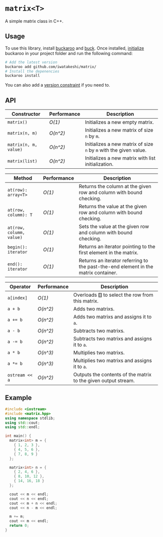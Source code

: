 # `matrix<T>`

A simple matrix class in C++.

## Usage

To use this library, install [buckaroo](https://github.com/LoopPerfect/buckaroo/wiki/Installation#buckaroo) and [buck](https://github.com/LoopPerfect/buckaroo/wiki/Installation#buck). Once installed, [initialize](https://github.com/LoopPerfect/buckaroo/wiki/Commands#init) buckaroo in your project folder and run the following command:

```bash
# Add the latest version
buckaroo add github.com/iwatakeshi/matrix/
# Install the depenencies
buckaroo install
```

You can also add a [version constraint](https://github.com/LoopPerfect/buckaroo/wiki/Version-Constraints-DSL) if you need to.

## API

| Constructor           | Performance | Description                                                       |
| --------------------- | ----------- | ----------------------------------------------------------------- |
| `matrix()`            | _O(1)_      | Initializes a new empty matrix.                                   |
| `matrix(n, m)`        | _O(n^2)_    | Initializes a new matrix of size `n` by `m`.                      |
| `matrix(n, m, value)` | _O(n^2)_    | Initializes a new matrix of size `n` by `m` with the given value. |
| `matrix(list)`        | _O(n^2)_    | Initializes a new matrix with list initialization.                |

| Method                   | Performance | Description                                                                        |
| -------------------------| ----------- | ---------------------------------------------------------------------------------- |
| `at(row): array<T>`      | _O(1)_      | Returns the column at the given row and column with bound checking.                |
| `at(row, columm): T`     | _O(1)_      | Returns the value at the given row and column with bound checking.                 |
| `at(row, columm, value)` | _O(1)_      | Sets the value at the given row and column with bound checking.                    |
| `begin(): iterator`      | _O(1)_      | Returns an iterator pointing to the first element in the matrix.                   |
| `end(): iterator`        | _O(1)_      | Returns an iterator referring to the past-the-end element in the matrix container. |

| Operator       | Performance | Description                                                    |
| -------------- | ----------- | -------------------------------------------------------------- |
| `a[index]`     | _O(1)_      | Overloads **[]** to select the row from this matrix.           |
| `a + b`        | _O(n^2)_    | Adds two matrixs.                                              |
| `a += b`       | _O(n^2)_    | Adds two matrixs and assigns it to `a`.                        |
| `a - b`        | _O(n^2)_    | Subtracts two matrixs.                                         |
| `a -= b`       | _O(n^2)_    | Subtracts two matrixs and assigns it to `a`.                   |
| `a * b`        | _O(n^3)_    | Multiplies two matrixs.                                        |
| `a *= b`       | _O(n^3)_    | Multiplies two matrixs and assigns it to `a`.                  |
| `ostream << a` | _O(n^2)_    | Outputs the contents of the matrix to the given output stream. |

## Example

```cpp
#include <iostream>
#include <matrix.hpp>
using namespace stdlib;
using std::cout;
using std::endl;

int main() {
  matrix<int> m = {
    { 1, 2, 3 },
    { 4, 5, 6 },
    { 7, 8, 9 }
  };

  matrix<int> n = {
    { 2, 4, 6 },
    { 8, 10, 12 },
    { 14, 16, 18 }
  };

  cout << m << endl;
  cout << n << endl;
  cout << m + n << endl;
  cout << n - m << endl;

  m += m;
  cout << m << endl;
  return 0;
}
```
